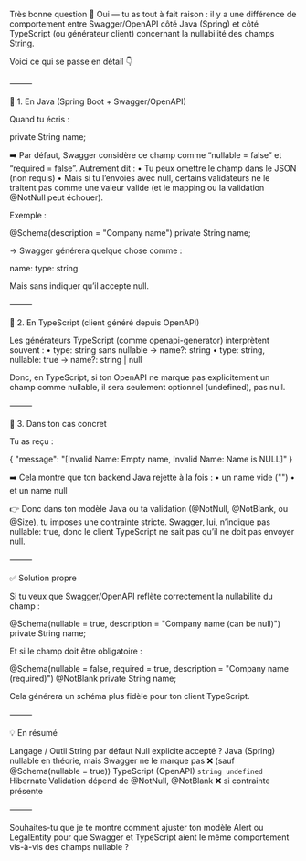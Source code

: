 Très bonne question 👏
Oui — tu as tout à fait raison : il y a une différence de comportement entre Swagger/OpenAPI côté Java (Spring) et côté TypeScript (ou générateur client) concernant la nullabilité des champs String.

Voici ce qui se passe en détail 👇

⸻

🧩 1. En Java (Spring Boot + Swagger/OpenAPI)

Quand tu écris :

private String name;

➡️ Par défaut, Swagger considère ce champ comme “nullable = false” et “required = false”.
Autrement dit :
	•	Tu peux omettre le champ dans le JSON (non requis)
	•	Mais si tu l’envoies avec null, certains validateurs ne le traitent pas comme une valeur valide
(et le mapping ou la validation @NotNull peut échouer).

Exemple :

@Schema(description = "Company name")
private String name;

→ Swagger générera quelque chose comme :

name:
  type: string

Mais sans indiquer qu’il accepte null.

⸻

🧩 2. En TypeScript (client généré depuis OpenAPI)

Les générateurs TypeScript (comme openapi-generator) interprètent souvent :
	•	type: string sans nullable → name?: string
	•	type: string, nullable: true → name?: string | null

Donc, en TypeScript, si ton OpenAPI ne marque pas explicitement un champ comme nullable,
il sera seulement optionnel (undefined), pas null.

⸻

🧩 3. Dans ton cas concret

Tu as reçu :

{
  "message": "[Invalid Name: Empty name, Invalid Name: Name is NULL]"
}

➡️ Cela montre que ton backend Java rejette à la fois :
	•	un name vide ("")
	•	et un name null

👉 Donc dans ton modèle Java ou ta validation (@NotNull, @NotBlank, ou @Size), tu imposes une contrainte stricte.
Swagger, lui, n’indique pas nullable: true, donc le client TypeScript ne sait pas qu’il ne doit pas envoyer null.

⸻

✅ Solution propre

Si tu veux que Swagger/OpenAPI reflète correctement la nullabilité du champ :

@Schema(nullable = true, description = "Company name (can be null)")
private String name;

Et si le champ doit être obligatoire :

@Schema(nullable = false, required = true, description = "Company name (required)")
@NotBlank
private String name;

Cela générera un schéma plus fidèle pour ton client TypeScript.

⸻

💡 En résumé

Langage / Outil	String par défaut	Null explicite accepté ?
Java (Spring)	nullable en théorie, mais Swagger ne le marque pas	❌ (sauf @Schema(nullable = true))
TypeScript (OpenAPI)	`string	undefined`
Hibernate Validation	dépend de @NotNull, @NotBlank	❌ si contrainte présente


⸻

Souhaites-tu que je te montre comment ajuster ton modèle Alert ou LegalEntity pour que Swagger et TypeScript aient le même comportement vis-à-vis des champs nullable ?